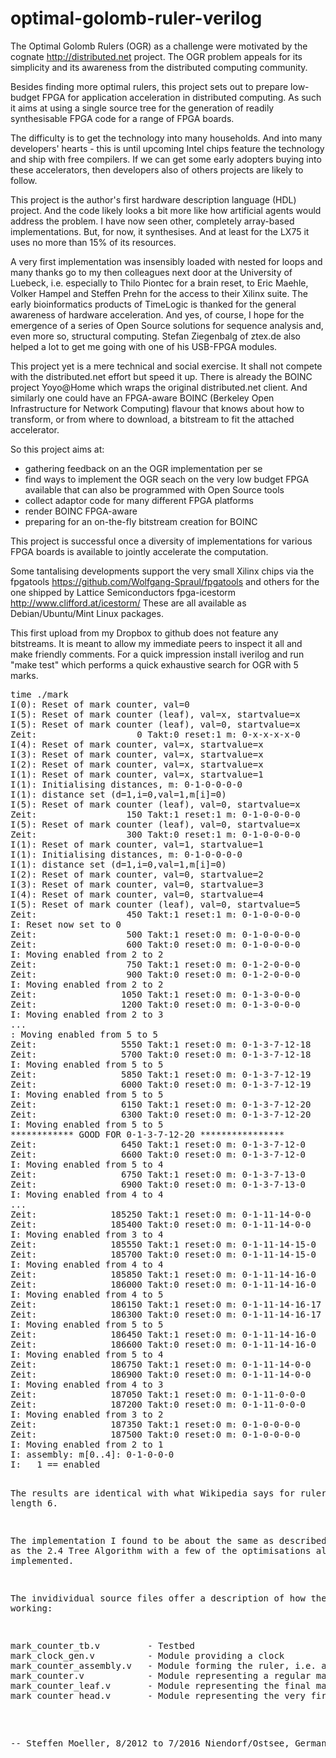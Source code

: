optimal-golomb-ruler-verilog
============================

The Optimal Golomb Rulers (OGR) as a challenge were motivated by
the cognate http://distributed.net project.  The OGR problem appeals
for its simplicity and its awareness from the distributed computing
community.

Besides finding more optimal rulers, this project sets out to prepare
low-budget FPGA for application acceleration in distributed computing.
As such it aims at using a single source tree for the generation
of readily synthesisable FPGA code for a range of FPGA boards.

The difficulty is to get the technology into many households. And
into many developers' hearts - this is until upcoming Intel chips
feature the technology and ship with free compilers. If we can get
some early adopters buying into these accelerators, then developers
also of others projects are likely to follow.

This project is the author's first hardware description language
(HDL) project. And the code likely looks a bit more like how artificial
agents would address the problem. I have now seen other, completely
array-based implementations. But, for now, it synthesises. And at least
for the LX75 it uses no more than 15% of its resources.

A very first implementation was insensibly loaded with nested
for loops and many thanks go to my then colleagues next door at the
University of Luebeck, i.e. especially to Thilo Piontec for a brain reset,
to Eric Maehle, Volker Hampel and Steffen Prehn for the access to their
Xilinx suite. The early bioinformatics products of TimeLogic is thanked
for the general awareness of hardware acceleration. And yes, of course,
I hope for the emergence of a series of Open Source solutions for
sequence analysis and, even more so, structural computing.
Stefan Ziegenbalg of ztex.de also helped a lot to get me going with
one of his USB-FPGA modules.

This project yet is a mere technical and social exercise.
It shall not compete with the distributed.net effort but speed it up.
There is already the BOINC project Yoyo@Home which wraps the original
distributed.net client. And similarly one
could have an FPGA-aware BOINC (Berkeley Open Infrastructure for 
Network Computing) flavour that knows about how to transform,
or from where to download, a bitstream to fit the attached accelerator.

So this project aims at:
 * gathering feedback on an the OGR implementation per se
 * find ways to implement the OGR seach on the very low budget FPGA
   available that can also be programmed with Open Source tools
 * collect adaptor code for many different FPGA platforms
 * render BOINC FPGA-aware
 * preparing for an on-the-fly bitstream creation for BOINC

This project is successful once a diversity of implementations for
various FPGA boards is available to jointly accelerate the computation.

Some tantalising developments support the very small
Xilinx chips via the
  fpgatools https://github.com/Wolfgang-Spraul/fpgatools
and others for the one shipped by Lattice Semiconductors
  fpga-icestorm   http://www.clifford.at/icestorm/
These are all available as Debian/Ubuntu/Mint Linux packages.

This first upload from my Dropbox to github does not feature any
bitstreams. It is meant to allow my immediate peers to inspect
it all and make friendly comments. For a quick impression
install iverilog and run "make test" which performs a quick
exhaustive search for OGR with 5 marks.

<pre>
time ./mark
I(0): Reset of mark counter, val=0
I(5): Reset of mark counter (leaf), val=x, startvalue=x
I(5): Reset of mark counter (leaf), val=0, startvalue=x
Zeit:                   0 Takt:0 reset:1 m: 0-x-x-x-x-0
I(4): Reset of mark counter, val=x, startvalue=x
I(3): Reset of mark counter, val=x, startvalue=x
I(2): Reset of mark counter, val=x, startvalue=x
I(1): Reset of mark counter, val=x, startvalue=1
I(1): Initialising distances, m: 0-1-0-0-0-0
I(1): distance set (d=1,i=0,val=1,m[i]=0)
I(5): Reset of mark counter (leaf), val=0, startvalue=x
Zeit:                 150 Takt:1 reset:1 m: 0-1-0-0-0-0
I(5): Reset of mark counter (leaf), val=0, startvalue=x
Zeit:                 300 Takt:0 reset:1 m: 0-1-0-0-0-0
I(1): Reset of mark counter, val=1, startvalue=1
I(1): Initialising distances, m: 0-1-0-0-0-0
I(1): distance set (d=1,i=0,val=1,m[i]=0)
I(2): Reset of mark counter, val=0, startvalue=2
I(3): Reset of mark counter, val=0, startvalue=3
I(4): Reset of mark counter, val=0, startvalue=4
I(5): Reset of mark counter (leaf), val=0, startvalue=5
Zeit:                 450 Takt:1 reset:1 m: 0-1-0-0-0-0
I: Reset now set to 0
Zeit:                 500 Takt:1 reset:0 m: 0-1-0-0-0-0
Zeit:                 600 Takt:0 reset:0 m: 0-1-0-0-0-0
I: Moving enabled from 2 to 2
Zeit:                 750 Takt:1 reset:0 m: 0-1-2-0-0-0
Zeit:                 900 Takt:0 reset:0 m: 0-1-2-0-0-0
I: Moving enabled from 2 to 2
Zeit:                1050 Takt:1 reset:0 m: 0-1-3-0-0-0
Zeit:                1200 Takt:0 reset:0 m: 0-1-3-0-0-0
I: Moving enabled from 2 to 3
...
: Moving enabled from 5 to 5
Zeit:                5550 Takt:1 reset:0 m: 0-1-3-7-12-18
Zeit:                5700 Takt:0 reset:0 m: 0-1-3-7-12-18
I: Moving enabled from 5 to 5
Zeit:                5850 Takt:1 reset:0 m: 0-1-3-7-12-19
Zeit:                6000 Takt:0 reset:0 m: 0-1-3-7-12-19
I: Moving enabled from 5 to 5
Zeit:                6150 Takt:1 reset:0 m: 0-1-3-7-12-20
Zeit:                6300 Takt:0 reset:0 m: 0-1-3-7-12-20
I: Moving enabled from 5 to 5
************ GOOD FOR 0-1-3-7-12-20 ****************
Zeit:                6450 Takt:1 reset:0 m: 0-1-3-7-12-0
Zeit:                6600 Takt:0 reset:0 m: 0-1-3-7-12-0
I: Moving enabled from 5 to 4
Zeit:                6750 Takt:1 reset:0 m: 0-1-3-7-13-0
Zeit:                6900 Takt:0 reset:0 m: 0-1-3-7-13-0
I: Moving enabled from 4 to 4
...
Zeit:              185250 Takt:1 reset:0 m: 0-1-11-14-0-0
Zeit:              185400 Takt:0 reset:0 m: 0-1-11-14-0-0
I: Moving enabled from 3 to 4
Zeit:              185550 Takt:1 reset:0 m: 0-1-11-14-15-0
Zeit:              185700 Takt:0 reset:0 m: 0-1-11-14-15-0
I: Moving enabled from 4 to 4
Zeit:              185850 Takt:1 reset:0 m: 0-1-11-14-16-0
Zeit:              186000 Takt:0 reset:0 m: 0-1-11-14-16-0
I: Moving enabled from 4 to 5
Zeit:              186150 Takt:1 reset:0 m: 0-1-11-14-16-17
Zeit:              186300 Takt:0 reset:0 m: 0-1-11-14-16-17
I: Moving enabled from 5 to 5
Zeit:              186450 Takt:1 reset:0 m: 0-1-11-14-16-0
Zeit:              186600 Takt:0 reset:0 m: 0-1-11-14-16-0
I: Moving enabled from 5 to 4
Zeit:              186750 Takt:1 reset:0 m: 0-1-11-14-0-0
Zeit:              186900 Takt:0 reset:0 m: 0-1-11-14-0-0
I: Moving enabled from 4 to 3
Zeit:              187050 Takt:1 reset:0 m: 0-1-11-0-0-0
Zeit:              187200 Takt:0 reset:0 m: 0-1-11-0-0-0
I: Moving enabled from 3 to 2
Zeit:              187350 Takt:1 reset:0 m: 0-1-0-0-0-0
Zeit:              187500 Takt:0 reset:0 m: 0-1-0-0-0-0
I: Moving enabled from 2 to 1
I: assembly: m[0..4]: 0-1-0-0-0
I:   1 == enabled<firstvariableposition ==  2, completed.
I: Found 4 results.
I: Result 1:   1-4-10-12-17  x
I: Result 2:   1-4-10-15-17  x
I: Result 3:   1-8-11-13-17  x
I: Result 4:   1-8-12-14-17  x
Zeit:              187650 Takt:1 reset:0 m: 0-2-0-0-0-0
0.02user 0.00system 0:00.05elapsed 54%CPU (0avgtext+0avgdata 7068maxresident)k
0inputs+0outputs (0major+741minor)pagefaults 0swaps
</pre>

The results are identical with what Wikipedia says for rulers of length 6.

The implementation I found to be about the same as described in
http://people.ee.duke.edu/~wrankin/golomb/golomb_paper.pdf
as the 2.4 Tree Algorithm with a few of the optimisations also implemented.

The invidividual source files offer a description of how they are working:

<pre>
mark_counter_tb.v         - Testbed
mark_clock_gen.v          - Module providing a clock
mark_counter_assembly.v   - Module forming the ruler, i.e. a collection of individual marks
mark_counter.v            - Module representing a regular mark on the ruler
mark_counter_leaf.v       - Module representing the final mark on the ruler
mark_counter_head.v       - Module representing the very first mark on the ruler, i.e. position 0
</pre>

-- 
 Steffen Moeller, 8/2012 to 7/2016
 Niendorf/Ostsee, Germany
